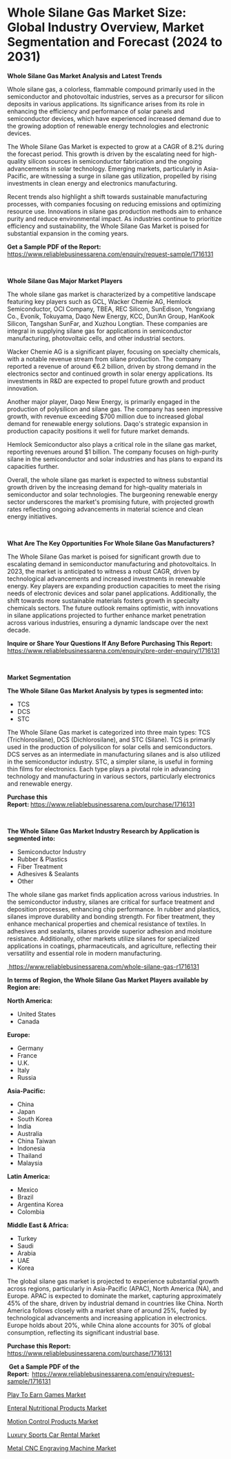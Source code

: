 <p><h1>Whole Silane Gas Market Size: Global Industry Overview, Market Segmentation and Forecast (2024 to 2031)</h1></p><p><strong>Whole Silane Gas Market Analysis and Latest Trends</strong></p>
<p><p>Whole silane gas, a colorless, flammable compound primarily used in the semiconductor and photovoltaic industries, serves as a precursor for silicon deposits in various applications. Its significance arises from its role in enhancing the efficiency and performance of solar panels and semiconductor devices, which have experienced increased demand due to the growing adoption of renewable energy technologies and electronic devices.</p><p>The Whole Silane Gas Market is expected to grow at a CAGR of 8.2% during the forecast period. This growth is driven by the escalating need for high-quality silicon sources in semiconductor fabrication and the ongoing advancements in solar technology. Emerging markets, particularly in Asia-Pacific, are witnessing a surge in silane gas utilization, propelled by rising investments in clean energy and electronics manufacturing.</p><p>Recent trends also highlight a shift towards sustainable manufacturing processes, with companies focusing on reducing emissions and optimizing resource use. Innovations in silane gas production methods aim to enhance purity and reduce environmental impact. As industries continue to prioritize efficiency and sustainability, the Whole Silane Gas Market is poised for substantial expansion in the coming years.</p></p>
<p><strong>Get a Sample PDF of the Report:&nbsp;</strong> <a href="https://www.reliablebusinessarena.com/enquiry/request-sample/1716131?utm_campaign=1729&utm_medium=2&utm_source=Github&utm_content=ia&utm_term=23102024&utm_id=whole-silane-gas">https://www.reliablebusinessarena.com/enquiry/request-sample/1716131</a></p>
<p>&nbsp;</p>
<p><strong>Whole Silane Gas Major Market Players</strong></p>
<p><p>The whole silane gas market is characterized by a competitive landscape featuring key players such as GCL, Wacker Chemie AG, Hemlock Semiconductor, OCI Company, TBEA, REC Silicon, SunEdison, Yongxiang Co., Evonik, Tokuyama, Daqo New Energy, KCC, Dun’An Group, HanKook Silicon, Tangshan SunFar, and Xuzhou Longtian. These companies are integral in supplying silane gas for applications in semiconductor manufacturing, photovoltaic cells, and other industrial sectors.</p><p>Wacker Chemie AG is a significant player, focusing on specialty chemicals, with a notable revenue stream from silane production. The company reported a revenue of around €6.2 billion, driven by strong demand in the electronics sector and continued growth in solar energy applications. Its investments in R&D are expected to propel future growth and product innovation.</p><p>Another major player, Daqo New Energy, is primarily engaged in the production of polysilicon and silane gas. The company has seen impressive growth, with revenue exceeding $700 million due to increased global demand for renewable energy solutions. Daqo's strategic expansion in production capacity positions it well for future market demands.</p><p>Hemlock Semiconductor also plays a critical role in the silane gas market, reporting revenues around $1 billion. The company focuses on high-purity silane in the semiconductor and solar industries and has plans to expand its capacities further.</p><p>Overall, the whole silane gas market is expected to witness substantial growth driven by the increasing demand for high-quality materials in semiconductor and solar technologies. The burgeoning renewable energy sector underscores the market's promising future, with projected growth rates reflecting ongoing advancements in material science and clean energy initiatives.</p></p>
<p>&nbsp;</p>
<p><strong>What Are The Key Opportunities For Whole Silane Gas Manufacturers?</strong></p>
<p><p>The Whole Silane Gas market is poised for significant growth due to escalating demand in semiconductor manufacturing and photovoltaics. In 2023, the market is anticipated to witness a robust CAGR, driven by technological advancements and increased investments in renewable energy. Key players are expanding production capacities to meet the rising needs of electronic devices and solar panel applications. Additionally, the shift towards more sustainable materials fosters growth in specialty chemicals sectors. The future outlook remains optimistic, with innovations in silane applications projected to further enhance market penetration across various industries, ensuring a dynamic landscape over the next decade.</p></p>
<p><strong>Inquire or Share Your Questions If Any Before Purchasing This Report:</strong> <a href="https://www.reliablebusinessarena.com/enquiry/pre-order-enquiry/1716131?utm_campaign=1729&utm_medium=2&utm_source=Github&utm_content=ia&utm_term=23102024&utm_id=whole-silane-gas">https://www.reliablebusinessarena.com/enquiry/pre-order-enquiry/1716131</a></p>
<p>&nbsp;</p>
<p><strong>Market Segmentation</strong></p>
<p><strong>The Whole Silane Gas Market Analysis by types is segmented into:</strong></p>
<p><ul><li>TCS</li><li>DCS</li><li>STC</li></ul></p>
<p><p>The Whole Silane Gas market is categorized into three main types: TCS (Trichlorosilane), DCS (Dichlorosilane), and STC (Silane). TCS is primarily used in the production of polysilicon for solar cells and semiconductors. DCS serves as an intermediate in manufacturing silanes and is also utilized in the semiconductor industry. STC, a simpler silane, is useful in forming thin films for electronics. Each type plays a pivotal role in advancing technology and manufacturing in various sectors, particularly electronics and renewable energy.</p></p>
<p><strong>Purchase this Report:&nbsp;</strong><a href="https://www.reliablebusinessarena.com/purchase/1716131?utm_campaign=1729&utm_medium=2&utm_source=Github&utm_content=ia&utm_term=23102024&utm_id=whole-silane-gas">https://www.reliablebusinessarena.com/purchase/1716131</a></p>
<p>&nbsp;</p>
<p><strong>The Whole Silane Gas Market Industry Research by Application is segmented into:</strong></p>
<p><ul><li>Semiconductor Industry</li><li>Rubber & Plastics</li><li>Fiber Treatment</li><li>Adhesives & Sealants</li><li>Other</li></ul></p>
<p><p>The whole silane gas market finds application across various industries. In the semiconductor industry, silanes are critical for surface treatment and deposition processes, enhancing chip performance. In rubber and plastics, silanes improve durability and bonding strength. For fiber treatment, they enhance mechanical properties and chemical resistance of textiles. In adhesives and sealants, silanes provide superior adhesion and moisture resistance. Additionally, other markets utilize silanes for specialized applications in coatings, pharmaceuticals, and agriculture, reflecting their versatility and essential role in modern manufacturing.</p></p>
<p><a href="https://www.reliablebusinessarena.com/whole-silane-gas-r1716131?utm_campaign=1729&utm_medium=2&utm_source=Github&utm_content=ia&utm_term=23102024&utm_id=whole-silane-gas">&nbsp;https://www.reliablebusinessarena.com/whole-silane-gas-r1716131</a></p>
<p><strong>In terms of Region, the Whole Silane Gas Market Players available by Region are:</strong></p>
<p>
    <p> <strong> North America: </strong>
        <ul>
            <li>United States</li>
            <li>Canada</li>
        </ul>
        </p> 
    <p> <strong> Europe: </strong>
        <ul>
            <li>Germany</li>
            <li>France</li>
            <li>U.K.</li>
            <li>Italy</li>
            <li>Russia</li>
        </ul>
        </p> 
    <p> <strong> Asia-Pacific: </strong>
        <ul>
            <li>China</li>
            <li>Japan</li>
            <li>South Korea</li>
            <li>India</li>
            <li>Australia</li>
            <li>China Taiwan</li>
            <li>Indonesia</li>
            <li>Thailand</li>
            <li>Malaysia</li>
        </ul>
        </p> 
    <p> <strong> Latin America: </strong>
        <ul>
            <li>Mexico</li>
            <li>Brazil</li>
            <li>Argentina Korea</li>
            <li>Colombia</li>
        </ul>
        </p> 
    <p> <strong> Middle East & Africa: </strong>
        <ul>
            <li>Turkey</li>
            <li>Saudi</li>
            <li>Arabia</li>
            <li>UAE</li>
            <li>Korea</li>
        </ul>
    </p>
    </p>
<p><p>The global silane gas market is projected to experience substantial growth across regions, particularly in Asia-Pacific (APAC), North America (NA), and Europe. APAC is expected to dominate the market, capturing approximately 45% of the share, driven by industrial demand in countries like China. North America follows closely with a market share of around 25%, fueled by technological advancements and increasing application in electronics. Europe holds about 20%, while China alone accounts for 30% of global consumption, reflecting its significant industrial base.</p></p>
<p><strong>Purchase this Report: </strong><a href="https://www.reliablebusinessarena.com/purchase/1716131?utm_campaign=1729&utm_medium=2&utm_source=Github&utm_content=ia&utm_term=23102024&utm_id=whole-silane-gas">https://www.reliablebusinessarena.com/purchase/1716131</a></p>
<p>&nbsp;<strong>Get a Sample PDF of the Report:&nbsp;&nbsp;</strong><a href="https://www.reliablebusinessarena.com/enquiry/request-sample/1716131?utm_campaign=1729&utm_medium=2&utm_source=Github&utm_content=ia&utm_term=23102024&utm_id=whole-silane-gas">https://www.reliablebusinessarena.com/enquiry/request-sample/1716131</a></p>
<p><strong></strong></p>
<p><p><a href="https://www.linkedin.com/pulse/play-earn-games-market-revolution-size-share-emerging-trends-1anje?utm_campaign=1729&utm_medium=2&utm_source=Github&utm_content=ia&utm_term=23102024&utm_id=whole-silane-gas">Play To Earn Games Market</a></p><p><a href="https://www.linkedin.com/pulse/global-enteral-nutritional-products-market-focus-product-e3ite?utm_campaign=1729&utm_medium=2&utm_source=Github&utm_content=ia&utm_term=23102024&utm_id=whole-silane-gas">Enteral Nutritional Products Market</a></p><p><a href="https://www.linkedin.com/pulse/in-depth-analysis-global-motion-control-products-market-scope-2geoe?utm_campaign=1729&utm_medium=2&utm_source=Github&utm_content=ia&utm_term=23102024&utm_id=whole-silane-gas">Motion Control Products Market</a></p><p><a href="https://www.linkedin.com/pulse/luxury-sports-car-rental-market-global-share-ranking-overall-jf29e?utm_campaign=1729&utm_medium=2&utm_source=Github&utm_content=ia&utm_term=23102024&utm_id=whole-silane-gas">Luxury Sports Car Rental Market</a></p><p><a href="https://issuu.com/reportprime-2/docs/metal-cnc-engraving-machine-market-_02d71e500e8d16?utm_campaign=1729&utm_medium=2&utm_source=Github&utm_content=ia&utm_term=23102024&utm_id=whole-silane-gas">Metal CNC Engraving Machine Market</a></p></p>